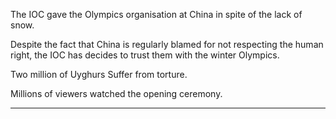 The IOC gave the Olympics organisation at China in spite of the lack of snow.

Despite the fact that China is regularly blamed for not respecting the human right, the IOC has decides to trust them with the winter Olympics. 

Two million of Uyghurs Suffer from torture. 

Millions of viewers watched the opening ceremony.


___
